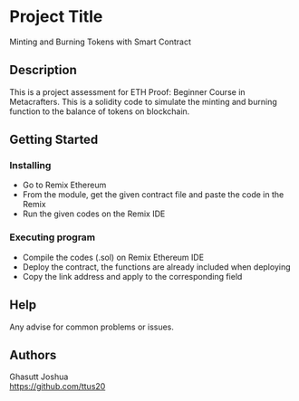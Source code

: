 # Project Title

Minting and Burning Tokens with Smart Contract

## Description

This is a project assessment for ETH Proof: Beginner Course in Metacrafters. 
This is a solidity code to simulate the minting and burning function to the balance of tokens on blockchain.  

## Getting Started

### Installing

* Go to Remix Ethereum
* From the module, get the given contract file and paste the code in the Remix
* Run the given codes on the Remix IDE

### Executing program

* Compile the codes (.sol) on Remix Ethereum IDE
* Deploy the contract, the functions are already included when deploying
* Copy the link address and apply to the corresponding field

## Help

Any advise for common problems or issues.

## Authors

Ghasutt Joshua   
https://github.com/ttus20


